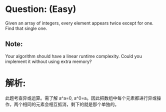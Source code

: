 # Question: (Easy)

Given an array of integers, every element appears twice except for one. Find that single one.

## Note:

Your algorithm should have a linear runtime complexity. Could you implement it without using extra memory?

# 解析:

此题考查异或运算。需了解 a^a=0, a^0=a。因此把数组中每个元素都进行异或操作，两个相同的元素会相互抵消，剩下的就是那个单独的。